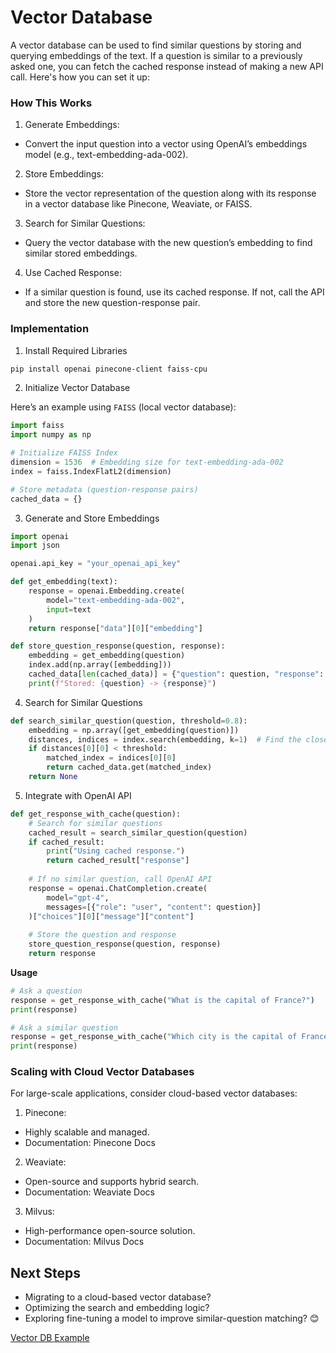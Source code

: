 # Vector Database

A vector database can be used to find similar questions by storing and querying embeddings of the text. If a question is similar to a previously asked one, you can fetch the cached response instead of making a new API call. Here's how you can set it up:

### How This Works

1. Generate Embeddings:
  * Convert the input question into a vector using OpenAI’s embeddings model (e.g., text-embedding-ada-002).

2. Store Embeddings:
  * Store the vector representation of the question along with its response in a vector database like Pinecone, Weaviate, or FAISS.

3. Search for Similar Questions:
  * Query the vector database with the new question’s embedding to find similar stored embeddings.

4. Use Cached Response:
  * If a similar question is found, use its cached response. If not, call the API and store the new question-response pair.

### Implementation

1. Install Required Libraries

```bash
pip install openai pinecone-client faiss-cpu
```

2. Initialize Vector Database

Here’s an example using `FAISS` (local vector database):

```python
import faiss
import numpy as np

# Initialize FAISS Index
dimension = 1536  # Embedding size for text-embedding-ada-002
index = faiss.IndexFlatL2(dimension)

# Store metadata (question-response pairs)
cached_data = {}
```

3. Generate and Store Embeddings

```python
import openai
import json

openai.api_key = "your_openai_api_key"

def get_embedding(text):
    response = openai.Embedding.create(
        model="text-embedding-ada-002",
        input=text
    )
    return response["data"][0]["embedding"]

def store_question_response(question, response):
    embedding = get_embedding(question)
    index.add(np.array([embedding]))
    cached_data[len(cached_data)] = {"question": question, "response": response}
    print(f"Stored: {question} -> {response}")
```

4. Search for Similar Questions

```python
def search_similar_question(question, threshold=0.8):
    embedding = np.array([get_embedding(question)])
    distances, indices = index.search(embedding, k=1)  # Find the closest match
    if distances[0][0] < threshold:
        matched_index = indices[0][0]
        return cached_data.get(matched_index)
    return None
```

5. Integrate with OpenAI API

```python
def get_response_with_cache(question):
    # Search for similar questions
    cached_result = search_similar_question(question)
    if cached_result:
        print("Using cached response.")
        return cached_result["response"]
    
    # If no similar question, call OpenAI API
    response = openai.ChatCompletion.create(
        model="gpt-4",
        messages=[{"role": "user", "content": question}]
    )["choices"][0]["message"]["content"]
    
    # Store the question and response
    store_question_response(question, response)
    return response
```

**Usage**
```python
# Ask a question
response = get_response_with_cache("What is the capital of France?")
print(response)

# Ask a similar question
response = get_response_with_cache("Which city is the capital of France?")
print(response)
```

### Scaling with Cloud Vector Databases
For large-scale applications, consider cloud-based vector databases:

1. Pinecone:
  * Highly scalable and managed.
  * Documentation: Pinecone Docs
2. Weaviate:
  * Open-source and supports hybrid search.
  * Documentation: Weaviate Docs
3. Milvus:
  * High-performance open-source solution.
  * Documentation: Milvus Docs

## Next Steps

* Migrating to a cloud-based vector database?
* Optimizing the search and embedding logic?
* Exploring fine-tuning a model to improve similar-question matching? 😊

[Vector DB Example](./VectorDBExample.md)